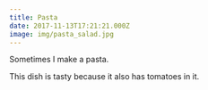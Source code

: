 ```yaml
---
title: Pasta
date: 2017-11-13T17:21:21.000Z
image: img/pasta_salad.jpg
---
```

Sometimes I make a pasta.

This dish is tasty because it also has tomatoes in it.
